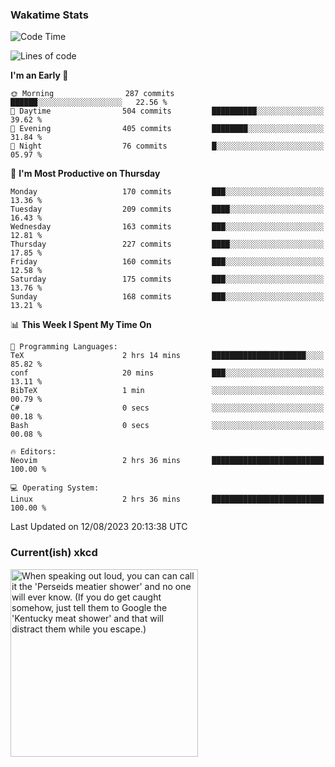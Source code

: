 ### Wakatime Stats
<!--START_SECTION:waka-->
![Code Time](http://img.shields.io/badge/Code%20Time-1%2C908%20hrs%2021%20mins-blue)

![Lines of code](https://img.shields.io/badge/From%20Hello%20World%20I%27ve%20Written-774.0%20thousand%20lines%20of%20code-blue)

**I'm an Early 🐤** 

```text
🌞 Morning                287 commits         ██████░░░░░░░░░░░░░░░░░░░   22.56 % 
🌆 Daytime                504 commits         ██████████░░░░░░░░░░░░░░░   39.62 % 
🌃 Evening                405 commits         ████████░░░░░░░░░░░░░░░░░   31.84 % 
🌙 Night                  76 commits          █░░░░░░░░░░░░░░░░░░░░░░░░   05.97 % 
```
📅 **I'm Most Productive on Thursday** 

```text
Monday                   170 commits         ███░░░░░░░░░░░░░░░░░░░░░░   13.36 % 
Tuesday                  209 commits         ████░░░░░░░░░░░░░░░░░░░░░   16.43 % 
Wednesday                163 commits         ███░░░░░░░░░░░░░░░░░░░░░░   12.81 % 
Thursday                 227 commits         ████░░░░░░░░░░░░░░░░░░░░░   17.85 % 
Friday                   160 commits         ███░░░░░░░░░░░░░░░░░░░░░░   12.58 % 
Saturday                 175 commits         ███░░░░░░░░░░░░░░░░░░░░░░   13.76 % 
Sunday                   168 commits         ███░░░░░░░░░░░░░░░░░░░░░░   13.21 % 
```


📊 **This Week I Spent My Time On** 

```text
💬 Programming Languages: 
TeX                      2 hrs 14 mins       █████████████████████░░░░   85.82 % 
conf                     20 mins             ███░░░░░░░░░░░░░░░░░░░░░░   13.11 % 
BibTeX                   1 min               ░░░░░░░░░░░░░░░░░░░░░░░░░   00.79 % 
C#                       0 secs              ░░░░░░░░░░░░░░░░░░░░░░░░░   00.18 % 
Bash                     0 secs              ░░░░░░░░░░░░░░░░░░░░░░░░░   00.08 % 

🔥 Editors: 
Neovim                   2 hrs 36 mins       █████████████████████████   100.00 % 

💻 Operating System: 
Linux                    2 hrs 36 mins       █████████████████████████   100.00 % 
```


 Last Updated on 12/08/2023 20:13:38 UTC
<!--END_SECTION:waka-->

### Current(ish) xkcd
<a id="xkcd-a" title="When speaking out loud, you can can call it the 'Perseids meatier shower' and no one will ever know. (If you do get caught somehow, just tell them to Google the 'Kentucky meat shower' and that will distract them while you escape.)" href="https://www.xkcd.com" target="_blank">
        <img align="center" id="xkcd-img" src="https://imgs.xkcd.com/comics/perseids_pronunciation.png" alt="When speaking out loud, you can can call it the 'Perseids meatier shower' and no one will ever know. (If you do get caught somehow, just tell them to Google the 'Kentucky meat shower' and that will distract them while you escape.)" height=300 />
</a>
